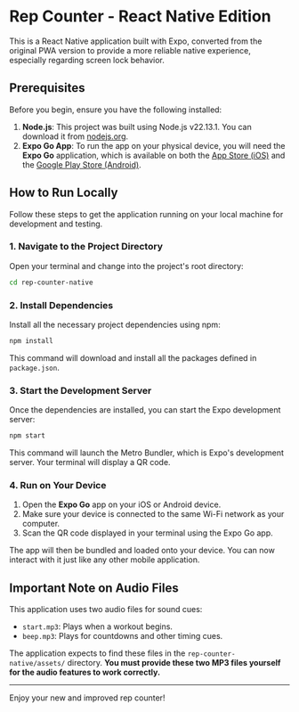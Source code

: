 # Rep Counter - React Native Edition

This is a React Native application built with Expo, converted from the original PWA version to provide a more reliable native experience, especially regarding screen lock behavior.

## Prerequisites

Before you begin, ensure you have the following installed:
1.  **Node.js**: This project was built using Node.js v22.13.1. You can download it from [nodejs.org](https://nodejs.org/).
2.  **Expo Go App**: To run the app on your physical device, you will need the **Expo Go** application, which is available on both the [App Store (iOS)](https://apps.apple.com/us/app/expo-go/id982107779) and the [Google Play Store (Android)](https://play.google.com/store/apps/details?id=host.exp.exponent).

## How to Run Locally

Follow these steps to get the application running on your local machine for development and testing.

### 1. Navigate to the Project Directory
Open your terminal and change into the project's root directory:
```bash
cd rep-counter-native
```

### 2. Install Dependencies
Install all the necessary project dependencies using npm:
```bash
npm install
```
This command will download and install all the packages defined in `package.json`.

### 3. Start the Development Server
Once the dependencies are installed, you can start the Expo development server:
```bash
npm start
```
This command will launch the Metro Bundler, which is Expo's development server. Your terminal will display a QR code.

### 4. Run on Your Device
1.  Open the **Expo Go** app on your iOS or Android device.
2.  Make sure your device is connected to the same Wi-Fi network as your computer.
3.  Scan the QR code displayed in your terminal using the Expo Go app.

The app will then be bundled and loaded onto your device. You can now interact with it just like any other mobile application.

## Important Note on Audio Files

This application uses two audio files for sound cues:
-   `start.mp3`: Plays when a workout begins.
-   `beep.mp3`: Plays for countdowns and other timing cues.

The application expects to find these files in the `rep-counter-native/assets/` directory. **You must provide these two MP3 files yourself for the audio features to work correctly.**

---

Enjoy your new and improved rep counter!